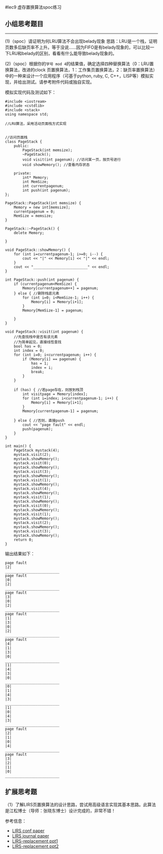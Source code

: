 #lec9 虚存置换算法spoc练习

## 小组思考题目

----
(1)（spoc）请证明为何LRU算法不会出现belady现象
思路：LRU是一个栈，证明页数多后缺页率不上升。等于没说……因为FIFO是有belady现象的，可以比较一下LRU和belady的区别，看看有什么能导致belady现象的。


(2)（spoc）根据你的`学号 mod 4`的结果值，确定选择四种替换算法（0：LRU置换算法，改进的clock 页置换算法，1：工作集页置换算法，2：缺页率置换算法）中的一种来设计一个应用程序（可基于python, ruby, C, C++，LISP等）模拟实现，并给出测试。请参考附件代码或独自实现。

模拟实现代码及测试如下：

    #include <iostream>
    #include <cstdlib>
    #include <stack>
    using namespace std;
    
    //LRU算法，采用活动页面栈方式实现
    
    
    //访问页面栈
    class PageStack {
        public:
            PageStack(int memsize);
            ~PageStack();
            void visit(int pagenum); //访问某一页，按页号进行
            void showMemory(); //查看内存状态
    
        private:
            int* Memory;
            int MemSize;
            int currentpagenum;
            int push(int pagenum);
    };
    
    PageStack::PageStack(int memsize) {
        Memory = new int[memsize];
        currentpagenum = 0;
        MemSize = memsize;
    }
    
    PageStack::~PageStack() {
        delete Memory;
    
    }
    
    void PageStack::showMemory() {
        for (int i=currentpagenum-1; i>=0; i--) {
            cout << "|" << Memory[i] << "|" << endl;
        }
        cout << "_________________________" << endl;
    }
    
    int PageStack::push(int pagenum) {
        if (currentpagenum<MemSize) {
            Memory[currentpagenum++] = pagenum;
        } else { //删除栈底元素
            for (int i=0; i<MemSize-1; i++) {
                Memory[i] = Memory[i+1];
            }
            Memory[MemSize-1] = pagenum;
    
        }
    }
    
    void PageStack::visit(int pagenum) {
        //先查找栈中是否有该元素
        //为简单起见，直接线性查找
        bool has = 0;
        int index = 0;
        for (int i=0; i<currentpagenum; i++) {
            if (Memory[i] == pagenum) {
                has = 1;
                index = i;
                break;
            }
        }
    
        if (has) { //若page存在，则放到栈顶
            int visitpage = Memory[index];
            for (int i=index; i<currentpagenum-1; i++) {
                Memory[i] = Memory[i+1];
            }
            Memory[currentpagenum-1] = pagenum;
    
        } else { //否则，直接push
            cout << "page fault" << endl;
            push(pagenum);
        }
    }
    
    int main() {
        PageStack mystack(4);
        mystack.visit(2);
        mystack.showMemory();
        mystack.visit(0);
        mystack.showMemory();
        mystack.visit(3);
        mystack.showMemory();
        mystack.visit(1);
        mystack.showMemory();
        mystack.visit(4);
        mystack.showMemory();
        mystack.visit(1);
        mystack.showMemory();
        mystack.visit(0);
        mystack.showMemory();
        mystack.visit(1);
        mystack.showMemory();
        mystack.visit(2);
        mystack.showMemory();
        mystack.visit(3);
        mystack.showMemory();
        return 0;
    }

输出结果如下：

    page fault
    |2|
    _________________________
    page fault
    |0|
    |2|
    _________________________
    page fault
    |3|
    |0|
    |2|
    _________________________
    page fault
    |1|
    |3|
    |0|
    |2|
    _________________________
    page fault
    |4|
    |1|
    |3|
    |0|
    _________________________
    |1|
    |4|
    |3|
    |0|
    _________________________
    |0|
    |1|
    |4|
    |3|
    _________________________
    |1|
    |0|
    |4|
    |3|
    _________________________
    page fault
    |2|
    |1|
    |0|
    |4|
    _________________________
    page fault
    |3|
    |2|
    |1|
    |0|
    _________________________

## 扩展思考题
（1）了解LIRS页置换算法的设计思路，尝试用高级语言实现其基本思路。此算法是江松博士（导师：张晓东博士）设计完成的，非常不错！

参考信息：

 - [LIRS conf paper](http://www.ece.eng.wayne.edu/~sjiang/pubs/papers/jiang02_LIRS.pdf)
 - [LIRS journal paper](http://www.ece.eng.wayne.edu/~sjiang/pubs/papers/jiang05_LIRS.pdf)
 - [LIRS-replacement ppt1](http://dragonstar.ict.ac.cn/course_09/XD_Zhang/(6)-LIRS-replacement.pdf)
 - [LIRS-replacement ppt2](http://www.ece.eng.wayne.edu/~sjiang/Projects/LIRS/sig02.ppt)
